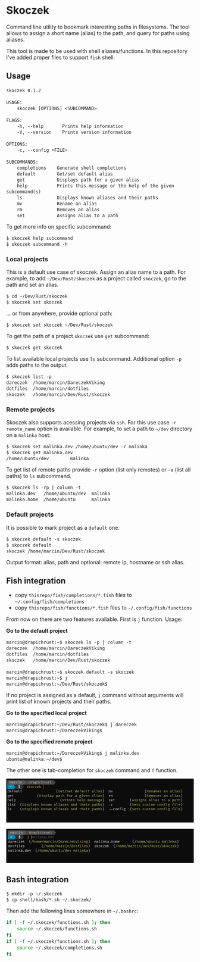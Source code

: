 # Skoczek

Command line utility to bookmark interesting paths in filesystems. The tool allows to assign a short name (alias) to the path, and query for paths using aliases.

This tool is made to be used with shell aliases/functions. In this repository I've
added proper files to support `fish` shell.

## Usage

```
skoczek 0.1.2

USAGE:
    skoczek [OPTIONS] <SUBCOMMAND>

FLAGS:
    -h, --help       Prints help information
    -V, --version    Prints version information

OPTIONS:
    -c, --config <FILE>    

SUBCOMMANDS:
    completions    Generate shell completions
    default        Get/set default alias
    get            Displays path for a given alias
    help           Prints this message or the help of the given subcommand(s)
    ls             Displays known aliases and their paths
    mv             Rename an alias
    rm             Removes an alias
    set            Assigns alias to a path
```

To get more info on specific subcommand:

```shell
$ skoczek help subcommand
$ skoczek subcommand -h
```

### Local projects

This is a default use case of skoczek. Assign an alias name to a path. For example, to
add `~/Dev/Rust/skoczek` as a project called `skoczek`, go to the path and set an alias.

```shell
$ cd ~/Dev/Rust/skoczek
$ skoczek set skoczek
```

... or from anywhere, provide optional path:

```shell
$ skoczek set skoczek ~/Dev/Rust/skoczek
```

To get the path of a project `skoczek` use `get` subcommand:

```shell
$ skoczek get skoczek
```

To list available local projects use `ls` subcommand. Additional option `-p` adds paths to the output.

```shell
$ skoczek list -p
dareczek  /home/marcin/DareczekViking
dotfiles  /home/marcin/dotfiles
skoczek   /home/marcin/Dev/Rust/skoczek
```

### Remote projects

Skoczek also supports acessing projects via `ssh`. For this use case `-r remote_name` option is available. For example, to set a path to `~/dev` directory on a `malinka` host:

```shell
$ skoczek set malinka.dev /home/ubuntu/dev -r malinka
$ skoczek get malinka.dev
/home/ubuntu/dev        malinka
```

To get list of remote paths provide `-r` option (list only remotes) or `-a` (list all paths) to `ls` subcommand. 

```shell
$ skoczek ls -rp | column -t
malinka.dev   /home/ubuntu/dev  malinka
malinka.home  /home/ubuntu      malinka
```


### Default projects

It is possible to mark project as a `default` one.

```shell
$ skoczek default -s skoczek
$ skoczek default
skoczek /home/marcin/Dev/Rust/skoczek
```

Output format: alias, path and optional: remote ip, hostname or ssh alias.


## Fish integration

- copy `thisrepo/fish/completions/*.fish` files to `~/.config/fish/completions`
- copy `thisrepo/fish/functions/*.fish` files to `~/.config/fish/functions`

From now on there are two features available. First is `j` function. Usage:

**Go to the default project**

```fish
marcin@drapichrust:~$ skoczek ls -p | column -t
dareczek  /home/marcin/DareczekViking
dotfiles  /home/marcin/dotfiles
skoczek   /home/marcin/Dev/Rust/skoczek

marcin@drapichrust:~$ skoczek default -s skoczek
marcin@drapichrust:~$ j
marcin@drapichrust:~/Dev/Rust/skoczek$ 
```

If no project is assigned as a default, `j` command without arguments will print list of known projects and their paths.

**Go to the specified local project**

```fish
marcin@drapichrust:~/Dev/Rust/skoczek$ j dareczek
marcin@drapichrust:~/DareczekViking$ 
```

**Go to the specified remote project**

```shell
marcin@drapichrust:~/DareczekViking$ j malinka.dev
ubuntu@malinka:~/dev$  
```

The other one is tab-completion for `skoczek` command and `f` function.

![Fish skoczek completion](term01.png)

![Fish j completion](term02.png)

## Bash integration

```shell
$ mkdir -p ~/.skoczek
$ cp shell/bash/*.sh ~/.skoczek/
```

Then add the following lines somewhere in `~/.bashrc`:

```bash
if [ -f ~/.skoczek/functions.sh ]; then
    source ~/.skoczek/functions.sh
fi
if [ -f ~/.skoczek/functions.sh ]; then
    source ~/.skoczek/completions.sh
fi
```


